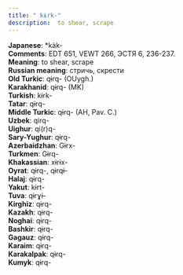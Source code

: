 ```yaml
---
title: " kɨrk-"
description:  to shear, scrape
---
```


<strong>Japanese</strong>:  *kàk-<br>
<strong>Comments</strong>:  EDT 651, VEWT 266, ЭСТЯ 6, 236-237.<br>
<strong>Meaning</strong>:  to shear, scrape<br>
<strong>Russian meaning</strong>:  стричь, скрести<br>
<strong>Old Turkic</strong>:  qɨrq- (OUygh.)<br>
<strong>Karakhanid</strong>:  qɨrq- (MK)<br>
<strong>Turkish</strong>:  kɨrk-<br>
<strong>Tatar</strong>:  qɨrq-<br>
<strong>Middle Turkic</strong>:  qɨrq- (AH, Pav. C.)<br>
<strong>Uzbek</strong>:  qirq-<br>
<strong>Uighur</strong>:  qi(r)q-<br>
<strong>Sary-Yughur</strong>:  qɨrq-<br>
<strong>Azerbaidzhan</strong>:  Gɨrx-<br>
<strong>Turkmen</strong>:  Gɨrq-<br>
<strong>Khakassian</strong>:  xɨrɨx-<br>
<strong>Oyrat</strong>:  qɨrq-, qɨrqɨ-<br>
<strong>Halaj</strong>:  qɨrq-<br>
<strong>Yakut</strong>:  kɨrt-<br>
<strong>Tuva</strong>:  qɨrɣɨ-<br>
<strong>Kirghiz</strong>:  qɨrq-<br>
<strong>Kazakh</strong>:  qɨrq-<br>
<strong>Noghai</strong>:  qɨrq-<br>
<strong>Bashkir</strong>:  qɨrq-<br>
<strong>Gagauz</strong>:  qɨrq-<br>
<strong>Karaim</strong>:  qɨrq-<br>
<strong>Karakalpak</strong>:  qɨrq-<br>
<strong>Kumyk</strong>:  qɨrq-<br>


